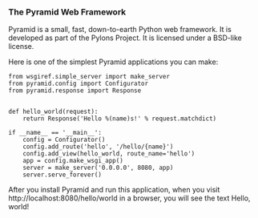 ### The Pyramid Web Framework

Pyramid is a small, fast, down-to-earth Python web framework. It is developed as part of the Pylons Project. It is licensed under a BSD-like license.

Here is one of the simplest Pyramid applications you can make:
```
from wsgiref.simple_server import make_server
from pyramid.config import Configurator
from pyramid.response import Response 


def hello_world(request):
    return Response('Hello %(name)s!' % request.matchdict)

if __name__ == '__main__':
    config = Configurator()
    config.add_route('hello', '/hello/{name}')
    config.add_view(hello_world, route_name='hello')
    app = config.make_wsgi_app()
    server = make_server('0.0.0.0', 8080, app)
    server.serve_forever()
```  

After you install Pyramid and run this application, when you visit http://localhost:8080/hello/world in a browser, you will see the text Hello, world!
